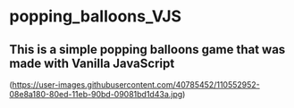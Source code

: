 # popping_balloons_VJS

## This is a simple popping balloons game that was made with Vanilla JavaScript

(https://user-images.githubusercontent.com/40785452/110552952-08e8a180-80ed-11eb-90bd-09081bd1d43a.jpg)
